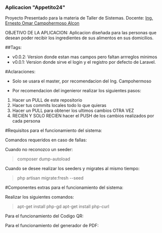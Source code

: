 ### Aplicacion "Appetito24"
Proyecto Presentado para la materia de Taller de Sistemas.
Docente: <a href="https://github.com/ernestomar">Ing. Ernesto Omar Campohermoso Alcon</a>

OBJETIVO DE LA APLICACION:
	Aplicacion diseñada para las personas que desean poder recibir los ingredientes de sus alimentos en sus domicilios.


##Tags:
- v0.0.2: Version donde estan mas campos pero faltan arrreglos minimos
- v0.0.1: Version donde sirve el login y el registro por defecto de Laravel.

#Aclaraciones:
- Solo se usara el master, por recomendacion del Ing. Campohermoso

- Por recomendacion del ingenieror realizar los siguientes pasos:

<ol>
<li>Hacer un PULL de este repositorio</li>
<li>Hacer tus commits locales todo lo que quieras</li>
<li>Hacer un PULL para obtener los ultimos cambios OTRA VEZ</li>
<li>RECIEN Y SOLO RECIEN hacer el PUSH de los cambios realizados por cada persona</li>
</ol>

#Requisitos para el funcionamiento del sistema:

Comandos requeridos en caso de fallas:

Cuando no reconozco un seeder:
>composer dump-autoload

Cuando se desee realizar los seeders y migrates al mismo tiempo:
>php artisan migrate:fresh --seed

#Componentes extras para el funcionamiento del sistema:

Realizar los siguientes comandos: 

>apt-get install php-gd
>apt-get install php-curl

Para el funcionamiento del Codigo QR:

Para el funcionamiento del generador de PDF:

